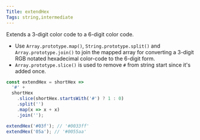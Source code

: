 ```yaml
---
Title: extendHex
Tags: string,intermediate
---
```


Extends a 3-digit color code to a 6-digit color code.

- Use `Array.prototype.map()`, `String.prototype.split()` and `Array.prototype.join()` to join the mapped array for converting a 3-digit RGB notated hexadecimal color-code to the 6-digit form.
- `Array.prototype.slice()` is used to remove `#` from string start since it's added once.

```js
const extendHex = shortHex =>
  '#' +
  shortHex
    .slice(shortHex.startsWith('#') ? 1 : 0)
    .split('')
    .map(x => x + x)
    .join('');
```

```js
extendHex('#03f'); // '#0033ff'
extendHex('05a'); // '#0055aa'
```
